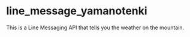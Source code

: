 # line_message_yamanotenki
This is a Line Messaging API that tells you the weather on the mountain.
